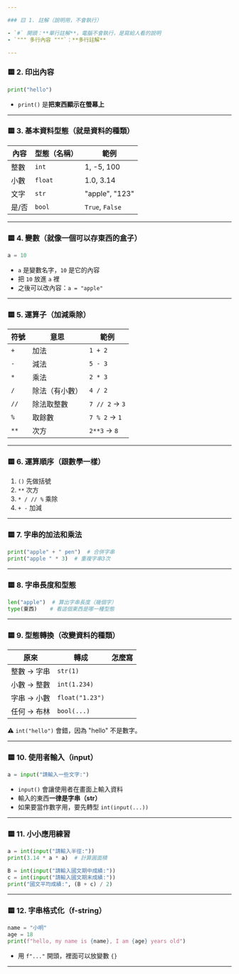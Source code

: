 ```yaml
---

### 🟨 1. 註解（說明用，不會執行）

- `#` 開頭：**單行註解**，電腦不會執行，是寫給人看的說明
- `""" 多行內容 """`：**多行註解**

---
```


### 🟨 2. 印出內容

```python
print("hello")
```

- `print()` 是**把東西顯示在螢幕上**

---

### 🟨 3. 基本資料型態（就是資料的種類）

| 內容  | 型態（名稱） | 範例            |
| ----- | ------------ | --------------- |
| 整數  | `int`        | 1, -5, 100      |
| 小數  | `float`      | 1.0, 3.14       |
| 文字  | `str`        | "apple", "123"  |
| 是/否 | `bool`       | `True`, `False` |

---

### 🟨 4. 變數（就像一個可以存東西的盒子）

```python
a = 10
```

- `a` 是變數名字，`10` 是它的內容
- 把 `10` 放進 `a` 裡
- 之後可以改內容：`a = "apple"`

---

### 🟨 5. 運算子（加減乘除）

| 符號 | 意思           | 範例           |
| ---- | -------------- | -------------- |
| `+`  | 加法           | `1 + 2`        |
| `-`  | 減法           | `5 - 3`        |
| `*`  | 乘法           | `2 * 3`        |
| `/`  | 除法（有小數） | `4 / 2`        |
| `//` | 除法取整數     | `7 // 2` → `3` |
| `%`  | 取餘數         | `7 % 2` → `1`  |
| `**` | 次方           | `2**3` → `8`   |

---

### 🟨 6. 運算順序（跟數學一樣）

1. `()` 先做括號
2. `**` 次方
3. `* / // %` 乘除
4. `+ -` 加減

---

### 🟨 7. 字串的加法和乘法

```python
print("apple" + " pen")  # 合併字串
print("apple " * 3)  # 重複字串3次
```

---

### 🟨 8. 字串長度和型態

```python
len("apple")  # 算出字串長度（幾個字）
type(東西)    # 看這個東西是哪一種型態
```

---

### 🟨 9. 型態轉換（改變資料的種類）

| 原來        | 轉成            | 怎麼寫 |
| ----------- | --------------- | ------ |
| 整數 → 字串 | `str(1)`        |        |
| 小數 → 整數 | `int(1.234)`    |        |
| 字串 → 小數 | `float("1.23")` |        |
| 任何 → 布林 | `bool(...)`     |        |

⚠️ `int("hello")` 會錯，因為 "hello" 不是數字。

---

### 🟨 10. 使用者輸入（input）

```python
a = input("請輸入一些文字:")
```

- `input()` 會讓使用者在畫面上輸入資料
- 輸入的東西**一律是字串（str）**
- 如果要當作數字用，要先轉型 `int(input(...))`

---

### 🟨 11. 小小應用練習

```python
a = int(input("請輸入半徑:"))
print(3.14 * a * a)  # 計算圓面積

B = int(input("請輸入國文期中成績:"))
c = int(input("請輸入國文期末成績:"))
print("國文平均成績:", (B + c) / 2)
```

---

### 🟨 12. 字串格式化（f-string）

```python
name = "小明"
age = 18
print(f"hello, my name is {name}, I am {age} years old")
```

- 用 `f"..."` 開頭，裡面可以放變數 `{}`

---
